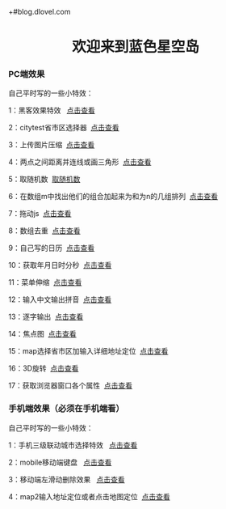 +#blog.dlovel.com
<h1 style="text-align:center;width:100%;">欢迎来到蓝色星空岛</h1>

<h3>PC端效果</h3>
自己平时写的一些小特效：

 <p> 1：黑客效果特效   <a href="../effects/黑客效果特效.html" target="_blank">点击查看</a></p>
 <p> 2：citytest省市区选择器  <a href="../effects/citytest省市区选择器.html" target="_blank">点击查看</a></p>
 <p> 3：上传图片压缩  <a href="../effects/上传图片压缩.html" target="_blank">点击查看</a></p>
 <p> 4：两点之间距离并连线或画三角形  <a href="../effects/两点之间距离并连线或画三角形.html" target="_blank">点击查看</a></p>
 <p> 5：取随机数  <a href="../effects/取随机数.html" target="_blank">取随机数</a></p>
 <p> 6：在数组m中找出他们的组合加起来为和为n的几组排列  <a href="../effects/在数组m中找出他们的组合加起来为和为n的几组排列.html" target="_blank">点击查看</a></p>
 <p> 7：拖动js  <a href="../effects/拖动js.html" target="_blank">点击查看</a></p>
 <p> 8：数组去重  <a href="../effects/数组去重.html" target="_blank">点击查看</a></p>
 <p> 9：自己写的日历  <a href="../effects/自己写的日历.html" target="_blank">点击查看</a></p>
 <p> 10：获取年月日时分秒  <a href="../effects/获取年月日时分秒.html" target="_blank">点击查看</a></p>
 <p> 11：菜单伸缩  <a href="../effects/菜单伸缩.html" target="_blank">点击查看</a></p>
 <p> 12：输入中文输出拼音  <a href="../effects/输入中文输出拼音.html" target="_blank">点击查看</a></p>
 <p> 13：逐字输出  <a href="../effects/逐字输出.html" target="_blank">点击查看</a></p>
 <p> 14：焦点图  <a href="../effects/焦点图/焦点图.html" target="_blank">点击查看</a></p>
 <p> 15：map选择省市区加输入详细地址定位  <a href="../effects/地图/map选择省市区加输入详细地址定位.html" target="_blank">点击查看</a></p>
 <p> 16：3D旋转  <a href="../effects/3D旋转/3D旋转.html" target="_blank">点击查看</a></p>
 <p> 17：获取浏览器窗口各个属性  <a href="../effects/获取浏览器窗口各个属性.html" target="_blank">点击查看</a></p>
 









<h3>手机端效果（必须在手机端看）</h3>

自己平时写的一些小特效：

 <p> 1：手机三级联动城市选择特效   <a href="../effects/phone/手机三级联动城市选择特效/index.html" target="_blank">点击查看</a></p>
 <p> 2：mobile移动端键盘   <a href="../effects/phone/mobile移动端键盘.html" target="_blank">点击查看</a></p>
 <p> 3：移动端左滑动删除效果   <a href="../effects/phone/移动端左滑动删除效果.html" target="_blank">点击查看</a></p>
 <p> 4：map2输入地址定位或者点击地图定位  <a href="../effects/地图/map2输入地址定位或者点击地图定位.html" target="_blank">点击查看</a></p>


